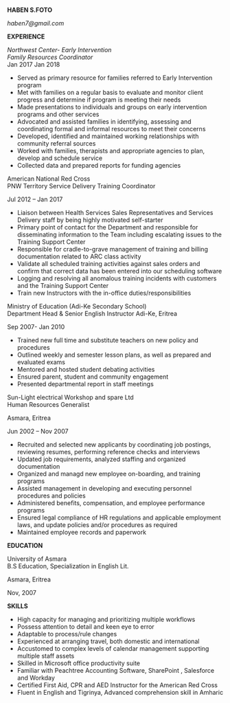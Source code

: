 **HABEN S.FOTO**  

_haben7@gmail.com_

**EXPERIENCE**

  *Northwest Center- Early Intervention*             									   
   *_Family Resources Coordinator_* 	
   Jan 2017 Jan 2018
   
* Served as primary resource for families referred to Early Intervention program
*	Met with families on a regular basis to evaluate and monitor client progress and  determine if program is meeting their needs
* Made presentations to individuals and groups on early intervention programs and other services
*	Advocated and assisted families in identifying, assessing and coordinating formal and informal resources to meet their concerns
*	Developed, identified and maintained working relationships with community referral sources
*	Worked with families, therapists and appropriate agencies to plan, develop and schedule service
*	Collected data and prepared reports for funding agencies


American National Red Cross										                      
PNW Territory Service Delivery Training Coordinator		

Jul 2012 – Jan 2017

*	Liaison between Health Services Sales Representatives and Services Delivery staff by being highly motivated self-starter
*	Primary point of contact for the Department and responsible for disseminating information to the Team including escalating  issues to   the Training Support Center
*	Responsible for cradle-to-grave management of training and billing documentation related to ARC class activity
*	Validate all scheduled training activities against sales orders and confirm that correct data has been entered into our scheduling       software
*	Logging and resolving all anomalous training incidents with customers and the Training Support Center
*	Train new Instructors with the in-office duties/responsibilities

Ministry of Education (Adi-Ke Secondary School)   					 	                            
Department Head & Senior English Instructor
Adi-Ke, Eritrea

Sep 2007- Jan 2010

* Trained new full time and substitute teachers on new policy and procedures
*	Outlined weekly and semester lesson plans, as well as prepared and evaluated exams
*	Mentored and hosted student debating activities
*	Ensured parent, student and community engagement
* Presented departmental report in staff meetings

Sun-Light electrical Workshop and spare Ltd					                                                        
Human Resources Generalist 

Asmara, Eritrea

Jun 2002 – Nov 2007

*	Recruited and selected new applicants by coordinating job postings, reviewing resumes, performing reference checks and                   interviews
*	Updated job requirements, analyzed staffing and organized documentation
* Organized and managd new employee on-boarding, and training programs
*	Assisted management in developing and executing personnel procedures and policies
*	Administered benefits, compensation, and employee performance programs
*	Ensured legal compliance of HR regulations and applicable employment laws, and update policies and/or procedures as required
*	Maintained employee records and paperwork

**EDUCATION**

University of Asmara									      	                           
B.S Education, Specialization in English Lit.

Asmara, Eritrea

Nov, 2007



**SKILLS**

* High capacity for managing and prioritizing multiple workflows
*	Possess attention to detail  and keen eye to error
*	Adaptable to process/rule  changes 
*	Experienced at arranging travel, both domestic and international
*	Accustomed to complex levels of calendar management supporting multiple staff assets
*	Skilled in Microsoft office productivity suite
*	Familiar with Peachtree Accounting Software, SharePoint , Salesforce and Workday
*	Certified First Aid, CPR and AED Instructor for the American Red Cross
*	Fluent in English and Tigrinya, Advanced comprehension skill in Amharic



